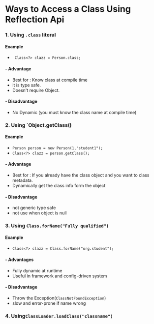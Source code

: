 # Ways to Access a Class Using Reflection Api


### 1. Using `.class` literal

#### Example
- ` Class<?> clazz = Person.class;`

#### - Advantage
- Best for : Know class at compile time
- it is type safe.
- Doesn't require Object.

#### - Disadvantage
- No Dynamic (you must know the class name at compile time)

### 2. Using `Object.getClass()
#### Example
- `Person person = new Person(1,"student1");`
- `Class<?> clazz = person.getClass();`

#### - Advantage
- Best for : If you already have the class object and you want to class metadata.
- Dynamically get the class info form the object

#### - Disadvantage
- not generic type safe
- not use when object is null

### 3. Using `Class.forName("Fully qualified")`
#### Example
-  `Class<?> clazz = Class.forName("org.student");`

#### - Advantages
- Fully dynamic at runtime
- Useful in framework and config-driven system

#### - Disadvantage
- Throw the Exception(`ClassNotFoundException`)
- slow and error-prone if name wrong 

### 4. Using`ClassLoader.loadClass("classname")`

